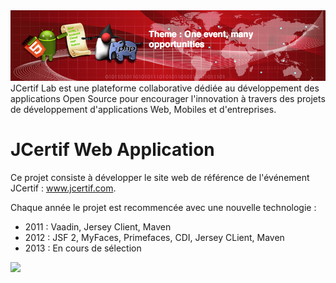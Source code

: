 <img src="https://github.com/JCERTIFLab/jcertif-static-resources/raw/master/img/bandeau_rouge_2012.png" />
<br/>
JCertif Lab est une plateforme collaborative dédiée au développement des applications Open Source pour encourager l'innovation à travers des projets de développement d'applications Web, Mobiles et d'entreprises.

JCertif Web Application
============== 
Ce projet consiste à développer le site web de référence de l'événement JCertif : www.jcertif.com.

Chaque année le projet est recommencée avec une nouvelle technologie : <br/>
+ 2011 : Vaadin, Jersey Client, Maven<br/>
+ 2012 : JSF 2, MyFaces, Primefaces, CDI, Jersey CLient, Maven<br/>
+ 2013 : En cours de sélection<br/>

<img src="https://raw.github.com/JCERTIFLab/jcertif-webapp/master/wiki/img/jcertif_web_2012.gif" />


